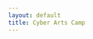 ```yaml
---
layout: default
title: Cyber Arts Camp
---
```


<article id="Class">
        

</article>
<footer>
</footer>